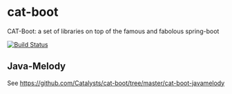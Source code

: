 # cat-boot

CAT-Boot: a set of libraries on top of the famous and fabolous spring-boot

[![Build Status](https://travis-ci.org/Catalysts/cat-boot.svg?branch=master)](https://travis-ci.org/Catalysts/cat-boot)

## Java-Melody

See https://github.com/Catalysts/cat-boot/tree/master/cat-boot-javamelody
